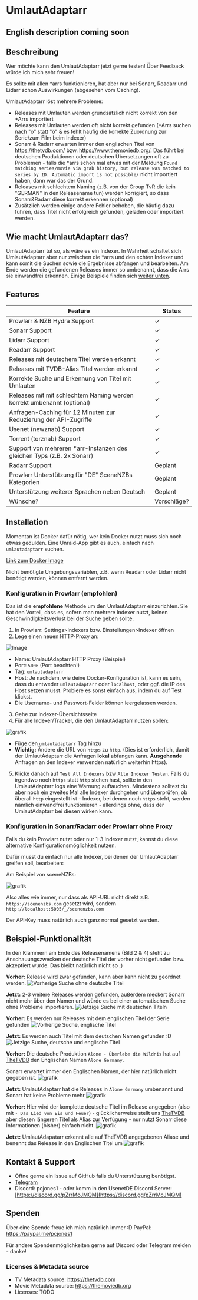 # UmlautAdaptarr

## English description coming soon

## Beschreibung
Wer möchte kann den UmlautAdaptarr jetzt gerne testen! Über Feedback würde ich mich sehr freuen!

Es sollte mit allen *arrs funktionieren, hat aber nur bei Sonarr, Readarr und Lidarr schon Auswirkungen (abgesehen vom Caching).

UmlautAdaptarr löst mehrere Probleme:
- Releases mit Umlauten werden grundsätzlich nicht korrekt von den *Arrs importiert
- Releases mit Umlauten werden oft nicht korrekt gefunden (*Arrs suchen nach "o" statt "ö" & es fehlt häufig die korrekte Zuordnung zur Serie/zum Film beim Indexer)
- Sonarr & Radarr erwarten immer den englischen Titel von https://thetvdb.com/ bzw. https://www.themoviedb.org/. Das führt bei deutschen Produktionen oder deutschen Übersetzungen oft zu Problemen - falls die *arrs schon mal etwas mit der Meldung `Found matching series/movie via grab history, but release was matched to series by ID. Automatic import is not possible/` nicht importiert haben, dann war das der Grund.
- Releases mit schlechtem Naming (z.B. von der Group TvR die kein "GERMAN" in den Releasename tun) werden korrigiert, so dass Sonarr&Radarr diese korrekt erkennen (optional)
- Zusätzlich werden einige andere Fehler behoben, die häufig dazu führen, dass Titel nicht erfolgreich gefunden, geladen oder importiert werden.

## Wie macht UmlautAdaptarr das?
UmlautAdaptarr tut so, als wäre es ein Indexer. In Wahrheit schaltet sich UmlautAdaptarr aber nur zwischen die *arrs und den echten Indexer und kann somit die Suchen sowie die Ergebnisse abfangen und bearbeiten.
Am Ende werden die gefundenen Releases immer so umbenannt, dass die Arrs sie einwandfrei erkennen.
Einige Beispiele finden sich [weiter unten](https://github.com/PCJones/UmlautAdaptarr?tab=readme-ov-file#beispiel-funktionalit%C3%A4t).


## Features

| Feature                                                           | Status        |
|-------------------------------------------------------------------|---------------|
| Prowlarr & NZB Hydra Support                                                    | ✓|
| Sonarr Support                                         | ✓             |
| Lidarr Support                                                    | ✓|
| Readarr Support                                                   | ✓       |
| Releases mit deutschem Titel werden erkannt   | ✓             |
| Releases mit TVDB-Alias Titel werden erkannt  | ✓             |
| Korrekte Suche und Erkennung von Titel mit Umlauten                            | ✓             |
| Releases mit mit schlechtem Naming werden korrekt umbenannt (optional) | ✓             |
| Anfragen-Caching für 12 Minuten zur Reduzierung der API-Zugriffe   | ✓             |
| Usenet (newznab) Support                                          |✓|
| Torrent (torznab) Support                                         |✓|
| Support von mehreren *arr-Instanzen des gleichen Typs (z.B. 2x Sonarr)                               | ✓             
| Radarr Support                                                    | Geplant       |
| Prowlarr Unterstützung für "DE" SceneNZBs Kategorien              | Geplant       |
| Unterstützung weiterer Sprachen neben Deutsch                     | Geplant       |
| Wünsche?                                                          | Vorschläge?   |


## Installation
Momentan ist Docker dafür nötig, wer kein Docker nutzt muss sich noch etwas gedulden. Eine Unraid-App gibt es auch, einfach nach `umlautadaptarr` suchen.

[Link zum Docker Image](https://hub.docker.com/r/pcjones/umlautadaptarr)

Nicht benötigte Umgebungsvariablen, z.B. wenn Readarr oder Lidarr nicht benötigt werden, können entfernt werden.

### Konfiguration in Prowlarr (**empfohlen**)
Das ist die **empfohlene** Methode um den UmlautAdaptarr einzurichten. Sie hat den Vorteil, dass es, sofern man mehrere Indexer nutzt, keinen Geschwindigkeitsverlust bei der Suche geben sollte.

1) In Prowlarr: Settings>Indexers bzw. Einstellungen>Indexer öffnen
2) Lege einen neuen HTTP-Proxy an:

![Image](https://github.com/PCJones/UmlautAdaptarr/assets/377223/b97418d8-d972-4e3c-9d2f-3a830a5ac0a3)

- Name: UmlautAdaptarr HTTP Proxy (Beispiel)
- Port: `5006` (Port beachten!) 
- Tag: `umlautadaptarr`
- Host: Je nachdem, wie deine Docker-Konfiguration ist, kann es sein, dass du entweder `umlautadaptarr` oder `localhost`, oder ggf. die IP des Host setzen musst. Probiere es sonst einfach aus, indem du auf Test klickst.
- Die Username- und Passwort-Felder können leergelassen werden.
3) Gehe zur Indexer-Übersichtsseite
4) Für alle Indexer/Tracker, die den UmlautAdaptarr nutzen sollen:

![grafik](https://github.com/PCJones/UmlautAdaptarr/assets/377223/3daea3f1-7c7b-4982-84e2-ea6a42d90fba)

  - Füge den `umlautadaptarr` Tag hinzu
  - **Wichtig:** Ändere die URL von `https` zu `http`. (Dies ist erforderlich, damit der UmlautAdaptarr die Anfragen **lokal** abfangen kann. **Ausgehende** Anfragen an den Indexer verwenden natürlich weiterhin https).
5) Klicke danach auf `Test All Indexers` bzw `Alle Indexer Testen`. Falls du irgendwo noch `https` statt `http` stehen hast, sollte in den UmlautAdaptarr logs eine Warnung auftauchen. Mindestens solltest du aber noch ein zweites Mal alle Indexer durchgehen und überprüfen, ob überall `http` eingestellt ist - Indexer, bei denen noch `https` steht, werden nämlich einwandfrei funktionieren - allerdings ohne, dass der UmlautAdaptarr bei diesen wirken kann.

### Konfiguration in Sonarr/Radarr oder Prowlarr ohne Proxy
Falls du kein Prowlarr nutzt oder nur 1-3 Indexer nutzt, kannst du diese alternative Konfigurationsmöglichkeit nutzen.

Dafür musst du einfach nur alle Indexer, bei denen der UmlautAdaptarr greifen soll, bearbeiten:

Am Beispiel von sceneNZBs:

![grafik](https://github.com/PCJones/UmlautAdaptarr/assets/377223/07c7ca45-e0e5-4a82-af63-365bb23c55c9)

Also alles wie immer, nur dass als API-URL nicht direkt z.B. `https://scenenzbs.com` gesetzt wird, sondern 
`http://localhost:5005/_/scenenzbs.com`

Der API-Key muss natürlich auch ganz normal gesetzt werden.

## Beispiel-Funktionalität
In den Klammern am Ende des Releasenamens (Bild 2 & 4) steht zu Anschauungszwecken der deutsche Titel der vorher nicht gefunden bzw. akzeptiert wurde. Das bleibt natürlich nicht so ;)

**Vorher:** Release wird zwar gefunden, kann aber kann nicht zu geordnet werden.
![Vorherige Suche ohne deutsche Titel](https://github.com/PCJones/UmlautAdaptarr/assets/377223/1fce2909-a36c-4f1b-8497-85903357fee3)

**Jetzt:** 2-3 weitere Releases werden gefunden, außerdem meckert Sonarr nicht mehr über den Namen und würde es bei einer automatischen Suche ohne Probleme importieren.
![Jetzige Suche mit deutschen Titeln](https://github.com/PCJones/UmlautAdaptarr/assets/377223/0edf43ba-2beb-4f22-aaf4-30f9a619dbd6)


**Vorher:** Es werden nur Releases mit dem englischen Titel der Serie gefunden
![Vorherige Suche, englische Titel](https://github.com/PCJones/UmlautAdaptarr/assets/377223/ed7ca0fa-ac36-4584-87ac-b29f32dd9ace)

**Jetzt:**  Es werden auch Titel mit dem deutschen Namen gefunden :D
![Jetzige Suche, deutsche und englische Titel](https://github.com/PCJones/UmlautAdaptarr/assets/377223/1c2dbe1a-5943-4fc4-91ef-29708082900e)


**Vorher:** Die deutsche Produktion `Alone - Überlebe die Wildnis` hat auf [TheTVDB](https://thetvdb.com/series/alone-uberlebe-die-wildnis) den Englischen Namen `Alone Germany`.

Sonarr erwartet immer den Englischen Namen, der hier natürlich nicht gegeben ist.
![grafik](https://github.com/PCJones/UmlautAdaptarr/assets/377223/62158f77-ecc2-4747-af85-4b8f94f51ab4)

**Jetzt:** UmlautAdaptarr hat die Releases in `Alone Germany` umbenannt und Sonarr hat keine Probleme mehr
![grafik](https://github.com/PCJones/UmlautAdaptarr/assets/377223/57539ffc-b8a6-4255-a7f8-03079c10b1e8)

**Vorher:** Hier wird der komplette deutsche Titel im Release angegeben (also mit `- Das Lied von Eis und Feuer`) - glücklicherweise stellt uns [TheTVDB](https://thetvdb.com/series/game-of-thrones) aber diesen längeren Titel als Alias zur Verfügung - nur nutzt Sonarr diese Informationen (bisher) einfach nicht.
![grafik](https://github.com/PCJones/UmlautAdaptarr/assets/377223/8f3297bd-ebe4-42de-b4e6-952882c8b902)

**Jetzt:** UmlautAdapatarr erkennt alle auf TheTVDB angegebenen Aliase und benennt das Release in den Englischen Titel um
![grafik](https://github.com/PCJones/UmlautAdaptarr/assets/377223/52f0caf5-6e9d-442e-9018-ba29f954a890)

## Kontakt & Support
- Öffne gerne ein Issue auf GitHub falls du Unterstützung benötigst.
- [Telegram](https://t.me/pc_jones)
- Discord: pcjones1 - oder komm in den UsenetDE Discord Server: [https://discord.gg/pZrrMcJMQM](https://discord.gg/pZrrMcJMQM)

## Spenden
Über eine Spende freue ich mich natürlich immer :D
PayPal: https://paypal.me/pcjones1

Für andere Spendenmöglichkeiten gerne auf Discord oder Telegram melden - danke!

### Licenses & Metadata source
- TV Metadata source: https://thetvdb.com
- Movie Metadata source: https://themoviedb.org
- Licenses: TODO

